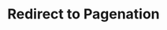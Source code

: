 ---
title: "Redirect to Pagenation"
layout: "redirect"
aliases: ["/page5/"]
redirect_url: "/page/5/"
---